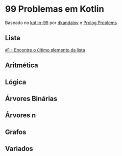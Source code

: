 # 99 Problemas em Kotlin

Baseado no [kotlin-99](https://github.com/dkandalov/kotlin-99) por [dkandalov](https://github.com/dkandalov) e [Prolog Problems](https://sites.google.com/site/prologsite/)

## Lista
[#1 - Encontre o último elemento da lista](https://github.com/cancioneon/99-problems/issues/1)
## Aritmética
## Lógica
## Árvores Binárias
## Árvores n
## Grafos
## Variados
